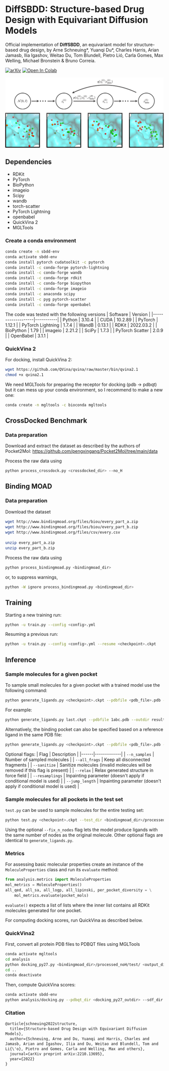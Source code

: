 # DiffSBDD: Structure-based Drug Design with Equivariant Diffusion Models

Official implementation of **DiffSBDD**, an equivariant model for structure-based drug design, by Arne Schneuing*, Yuanqi Du*, Charles Harris, Arian Jamasb, Ilia Igashov, Weitao Du, Tom Blundell, Pietro Lió, Carla Gomes, Max Welling, Michael Bronstein & Bruno Correia.

[![arXiv](https://img.shields.io/badge/arXiv-2210.13695-B31B1B.svg)](http://arxiv.org/abs/2210.13695)
[![Open In Colab](https://colab.research.google.com/assets/colab-badge.svg)](https://colab.research.google.com/github/arneschneuing/DiffSBDD/blob/main/colab/DiffSBDD.ipynb)

![](img/overview.png)

## Dependencies

- RDKit
- PyTorch
- BioPython
- imageio
- Scipy
- wandb
- torch-scatter
- PyTorch Lightning
- openbabel
- QuickVina 2
- MGLTools

### Create a conda environment
```bash
conda create -n sbdd-env
conda activate sbdd-env
conda install pytorch cudatoolkit -c pytorch
conda install -c conda-forge pytorch-lightning
conda install -c conda-forge wandb
conda install -c conda-forge rdkit
conda install -c conda-forge biopython
conda install -c conda-forge imageio
conda install -c anaconda scipy
conda install -c pyg pytorch-scatter
conda install -c conda-forge openbabel
```

The code was tested with the following versions
| Software          | Version   |
|-------------------|-----------|
| Python            | 3.10.4    |
| CUDA              | 10.2.89   |
| PyTorch           | 1.12.1    |
| PyTorch Lightning | 1.7.4     |
| WandB             | 0.13.1    |
| RDKit             | 2022.03.2 |
| BioPython         | 1.79      |
| imageio           | 2.21.2    |
| SciPy             | 1.7.3     |
| PyTorch Scatter   | 2.0.9     |
| OpenBabel         | 3.1.1     |

### QuickVina 2
For docking, install QuickVina 2:
```bash
wget https://github.com/QVina/qvina/raw/master/bin/qvina2.1
chmod +x qvina2.1 
```

We need MGLTools for preparing the receptor for docking (pdb -> pdbqt) but it can mess up your conda environment, so I recommend to make a new one:
```bash
conda create -n mgltools -c bioconda mgltools
```

## CrossDocked Benchmark

### Data preparation
Download and extract the dataset as described by the authors of Pocket2Mol: https://github.com/pengxingang/Pocket2Mol/tree/main/data

Process the raw data using
```bash
python process_crossdock.py <crossdocked_dir> --no_H
```

## Binding MOAD
### Data preparation
Download the dataset
```bash
wget http://www.bindingmoad.org/files/biou/every_part_a.zip
wget http://www.bindingmoad.org/files/biou/every_part_b.zip
wget http://www.bindingmoad.org/files/csv/every.csv

unzip every_part_a.zip
unzip every_part_b.zip
```
Process the raw data using
``` bash
python process_bindingmoad.py <bindingmoad_dir>
```
or, to suppress warnings,
```bash
python -W ignore process_bindingmoad.py <bindingmoad_dir>
```

## Training
Starting a new training run:
```bash
python -u train.py --config <config>.yml
```

Resuming a previous run:
```bash
python -u train.py --config <config>.yml --resume <checkpoint>.ckpt
```

## Inference

### Sample molecules for a given pocket
To sample small molecules for a given pocket with a trained model use the following command:
```bash
python generate_ligands.py <checkpoint>.ckpt --pdbfile <pdb_file>.pdb --outdir <output_dir> --resi_list <list_of_pocket_residue_ids>
```
For example:
```bash
python generate_ligands.py last.ckpt --pdbfile 1abc.pdb --outdir results/ --resi_list A:1 A:2 A:3 A:4 A:5 A:6 A:7 
```
Alternatively, the binding pocket can also be specified based on a reference ligand in the same PDB file:
```bash 
python generate_ligands.py <checkpoint>.ckpt --pdbfile <pdb_file>.pdb --outdir <output_dir> --ref_ligand <chain>:<resi>
```

Optional flags:
| Flag | Description |
|------|-------------|
| `--n_samples` | Number of sampled molecules |
| `--all_frags` | Keep all disconnected fragments |
| `--sanitize` | Sanitize molecules (invalid molecules will be removed if this flag is present) |
| `--relax` | Relax generated structure in force field |
| `--resamplings` | Inpainting parameter (doesn't apply if conditional model is used) |
| `--jump_length` | Inpainting parameter (doesn't apply if conditional model is used) |

### Sample molecules for all pockets in the test set
`test.py` can be used to sample molecules for the entire testing set:
```bash
python test.py <checkpoint>.ckpt --test_dir <bindingmoad_dir>/processed_noH/test/ --outdir <output_dir> --fix_n_nodes
```
Using the optional `--fix_n_nodes` flag lets the model produce ligands with the same number of nodes as the original molecule. Other optional flags are identical to `generate_ligands.py`. 

### Metrics
For assessing basic molecular properties create an instance of the `MoleculeProperties` class and run its `evaluate` method:
```python
from analysis.metrics import MoleculeProperties
mol_metrics = MoleculeProperties()
all_qed, all_sa, all_logp, all_lipinski, per_pocket_diversity = \
    mol_metrics.evaluate(pocket_mols)
```
`evaluate()` expects a list of lists where the inner list contains all RDKit molecules generated for one pocket.

For computing docking scores, run QuickVina as described below. 

### QuickVina2
First, convert all protein PDB files to PDBQT files using MGLTools
```bash
conda activate mgltools
cd analysis
python docking_py27.py <bindingmoad_dir>/processed_noH/test/ <output_dir> bindingmoad
cd ..
conda deactivate
```
Then, compute QuickVina scores:
```bash
conda activate sbdd-env
python analysis/docking.py --pdbqt_dir <docking_py27_outdir> --sdf_dir <test_outdir> --out_dir <qvina_outdir> --write_csv --write_dict
```

### Citation
```
@article{schneuing2022structure,
  title={Structure-based Drug Design with Equivariant Diffusion Models},
  author={Schneuing, Arne and Du, Yuanqi and Harris, Charles and Jamasb, Arian and Igashov, Ilia and Du, Weitao and Blundell, Tom and Li{\'o}, Pietro and Gomes, Carla and Welling, Max and others},
  journal={arXiv preprint arXiv:2210.13695},
  year={2022}
}
```
